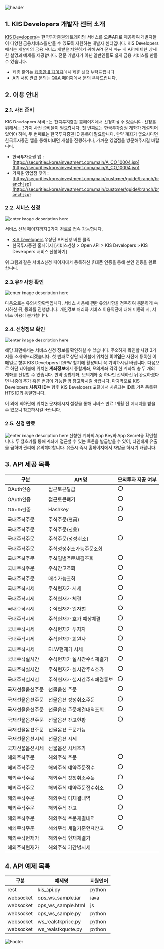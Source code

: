 ![header](https://capsule-render.vercel.app/api?type=waving&color=gradient&height=300&section=header&text=한국투자증권%20KIS%20Developers&fontSize=50&animation=fadeIn&fontAlignY=38&desc=Open%20Trading%20API%20Postman%20Sample%20Code&descAlignY=51&descAlign=62)


## 1. KIS Developers 개발자 센터 소개
[KIS Developers](https://apiportal.koreainvestment.com/)는 한국투자증권의 트레이딩 서비스를 오픈API로 제공하여 개발자들이 다양한 금융서비스를 만들 수 있도록 지원하는 개발자 센터입니다. KIS Developers에서는 개발자의 금융 서비스 개발을 지원하기 위해 API 문서 메뉴 내 API에 대한 상세한 설명과 예제를 제공합니다. 전문 개발자가 아닌 일반인들도 쉽게 금융 서비스를 만들 수 있습니다.

* 제휴 문의는 [제휴안내 페이지](https://apiportal.koreainvestment.com/howto-register)에서 제휴 신청 부탁드립니다.
* API 사용 관련 문의는 [Q&A 페이지](https://apiportal.koreainvestment.com/community/10000000-0000-0011-0000-000000000003)에서 문의 부탁드립니다.

## 2. 이용 안내
### 2.1. 사전 준비
KIS Developers 서비스는 한국투자증권 홈페이지에서 신청하실 수 있습니다. 신청을 위해서는 2가지 사전 준비물이 필요합니다. 첫 번째로는 한국투자증권 계좌가 개설되어있어야 하며, 두 번째로는 한국투자증권 ID 등록이 필요합니다. 만약 계좌가 없으시다면 한국투자증권 앱을 통해 비대면 개설을 진행하거나, 가까운 영업점을 방문해주시길 바랍니다.

-   한국투자증권 앱 :  [https://securities.koreainvestment.com/main/A_CO_10004.jsp](https://securities.koreainvestment.com/main/A_CO_10004.jsp)
-   가까운 영업점 찾기 :  [https://securities.koreainvestment.com/main/customer/guide/branch/branch.jsp](https://securities.koreainvestment.com/main/customer/guide/branch/branch.jsp)
### 2.2. 서비스 신청
![enter image description here](https://wikidocs.net/images/page/159333/KIS_Developers_%EC%84%9C%EB%B9%84%EC%8A%A4_%EC%8B%A0%EC%B2%AD%ED%95%98%EA%B8%B0.png)

서비스 신청 페이지까지 2가지 경로로 접속 가능합니다. 
* [KIS Developers](https://apiportal.koreainvestment.com/) 우상단 API신청 버튼 클릭
* 한국투자증권 홈페이지 [서비스신청 > Open API > KIS Developers > KIS Developers 서비스 신청하기]

위 그림과 같은 서비스신청 페이지에서 등록하신 휴대폰 인증을 통해 본인 인증을 완료합니다.

### 2.3.유의사항 확인
![enter image description here](https://wikidocs.net/images/page/159301/%EC%9C%A0%EC%9D%98%EC%82%AC%ED%95%AD%ED%99%95%EC%9D%B8.JPG)

다음으로는 유의사항확인입니다. 서비스 사용에 관한 유의사항을 정독하여 충분하게 숙지하신 뒤, 동의를 진행합니다. 개인정보 처리와 서비스 이용약관에 대해 미동의 시, 서비스 이용이 불가합니다.

### 2.4. 신청정보 확인
![enter image description here](https://wikidocs.net/images/page/159301/%EC%8B%A0%EC%B2%AD%EC%A0%95%EB%B3%B4.JPG)

해당 화면에서는 서비스 신청 정보를 확인하실 수 있습니다. 주요하게 확인할 사항 3가지를 소개해드리겠습니다. 첫 번째로 상단 테이블에 위치한 **이메일**은 사전에 등록한 이메일로 향후 KIS Developers ID/PW 찾기에 활용되니 꼭 기억하시길 바랍니다. 다음으로 하단 테이블에 위치한 **계좌정보**에서 종합계좌, 모의계좌 각각 한 계좌씩 총 두 개의 계좌를 신청할 수 있습니다. 만약 종합계좌, 모의계좌 중 하나만 선택하신 뒤 완료하셨다면 나중에 추가 혹은 변경이 가능한 점 참고하시길 바랍니다. 마지막으로 KIS Developers **사용자 ID**는 향후 KIS Developers 포탈에서 사용되는 ID로 기존 등록된 HTS ID와 동일합니다.

이 외에 최하단에 위치한 문자메시지 설정을 통해 서비스 만료 1개월 전 메시지를 받을 수 있으니 참고하시길 바랍니다.

### 2.5. 신청 완료
![enter image description here](https://wikidocs.net/images/page/159301/%EC%84%9C%EB%B9%84%EC%8A%A4%EC%8B%A0%EC%B2%AD%EC%99%84%EB%A3%8C.JPG)
신청한 계좌의 App Key와 App Secret을 확인합니다. 두 암호키를 통해 계좌에 접근할 수 있는 토큰을 발급받을 수 있어, 타인에게 유출을 금하며 관리에 유의해야합니다. 유출시 즉시 홈페이지에서 재발급 하시기 바랍니다.

## 3. API 제공 목록 <a id="apiList">

|구분 |API명 |모의투자 제공 여부|
|--|--|--|
|OAuth인증|접근토큰발급|⭕|
|OAuth인증|접근토큰폐기|⭕|
|OAuth인증|Hashkey|⭕|
|국내주식주문|주식주문(현금)|⭕|
|국내주식주문|주식주문(신용)| |
|국내주식주문|주식주문(정정취소)|⭕|
|국내주식주문|주식정정취소가능주문조회| |
|국내주식주문|주식일별주문체결조회|⭕|
|국내주식주문|주식잔고조회|⭕|
|국내주식주문|매수가능조회|⭕|
|국내주식시세|주식현재가 시세|⭕|
|국내주식시세|주식현재가 체결|⭕|
|국내주식시세|주식현재가 일자별|⭕|
|국내주식시세|주식현재가 호가 예상체결|⭕|
|국내주식시세|주식현재가 투자자|⭕|
|국내주식시세|주식현재가 회원사|⭕|
|국내주식시세|ELW현재가 시세|⭕|
|국내주식실시간|주식현재가 실시간주식체결가|⭕|
|국내주식실시간|주식현재가 실시간주식호가|⭕|
|국내주식실시간|주식현재가 실시간주식체결통보|⭕|
|국재선물옵션주문|선물옵션 주문|⭕|
|국재선물옵션주문|선물옵션 정정취소주문|⭕|
|국재선물옵션주문|선물옵션 주문체결내역조회|⭕|
|국재선물옵션주문|선물옵션 잔고현황|⭕|
|국재선물옵션주문|선물옵션 주문가능| |
|국재선물옵션시세|선물옵션 시세| |
|국재선물옵션시세|선물옵션 시세호가| |
|해외주식주문|해외주식 주문|⭕|
|해외주식주문|해외주식 예약주문접수|⭕|
|해외주식주문|해외주식 정정취소주문|⭕|
|해외주식주문|해외주식 예약주문접수취소|⭕|
|해외주식주문|해외주식 미체결내역|⭕|
|해외주식주문|해외주식 잔고|⭕|
|해외주식주문|해외주식 주문체결내역|⭕|
|해외주식주문|해외주식 체결기준현재잔고|⭕|
|해외주식현재가|해외주식 현재체결가| |
|해외주식현재가|해외주식 기간별시세| |

## 4. API 예제 목록

|구분|예제명|지원언어|
|--|--|--|
|rest|kis_api.py|python|
|websocket|ops_ws_sample.jar|java|
|websocket|ops_ws_sample.html|js|
|websocket|ops_ws_sample.py|python|
|websocket|ws_realstkprice.py|python|
|websocket|ws_realstkquote.py|python|

![Footer](https://capsule-render.vercel.app/api?type=waving&color=gradient&height=200&section=footer)

